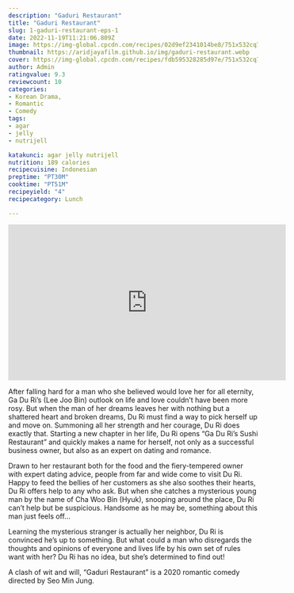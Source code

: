 ```yaml
---
description: "Gaduri Restaurant"
title: "Gaduri Restaurant"
slug: 1-gaduri-restaurant-eps-1
date: 2022-11-19T11:21:06.809Z
image: https://img-global.cpcdn.com/recipes/02d9ef2341014be8/751x532cq70/makan-siang-bento-untuk-diet-pemula-foto-resep-utama.jpg
thumbnail: https://aridjayafilm.github.io/img/gaduri-restaurant.webp
cover: https://img-global.cpcdn.com/recipes/fdb595328285d97e/751x532cq70/agar-jelly-nutrijell-untuk-diet-foto-resep-utama.jpg
author: Admin
ratingvalue: 9.3
reviewcount: 10
categories:
- Korean Drama, 
- Romantic
- Comedy
tags:
- agar
- jelly
- nutrijell

katakunci: agar jelly nutrijell 
nutrition: 189 calories
recipecuisine: Indonesian
preptime: "PT30M"
cooktime: "PT51M"
recipeyield: "4"
recipecategory: Lunch

---
```


<iframe width="560" height="315" 
scrolling="no"
src="https://player.aridjaya.com/plyr.html?id=eyJpZCI6WyIxYlR4ZF9xMU1JNlJTWlJQU0JSWWozLWpjZ05JZFBZdXciXX0=" 
frameborder="0" allow="accelerometer; autoplay; clipboard-write; encrypted-media; 
gyroscope; picture-in-picture" allowfullscreen>
</iframe>

After falling hard for a man who she believed would love her for all eternity, Ga Du Ri’s (Lee Joo Bin) outlook on life and love couldn’t have been more rosy. But when the man of her dreams leaves her with nothing but a shattered heart and broken dreams, Du Ri must find a way to pick herself up and move on. Summoning all her strength and her courage, Du Ri does exactly that. Starting a new chapter in her life, Du Ri opens “Ga Du Ri’s Sushi Restaurant” and quickly makes a name for herself, not only as a successful business owner, but also as an expert on dating and romance.

<!--inarticleads1-->

Drawn to her restaurant both for the food and the fiery-tempered owner with expert dating advice, people from far and wide come to visit Du Ri. Happy to feed the bellies of her customers as she also soothes their hearts, Du Ri offers help to any who ask. But when she catches a mysterious young man by the name of Cha Woo Bin (Hyuk), snooping around the place, Du Ri can’t help but be suspicious. Handsome as he may be, something about this man just feels off...

<!--inarticleads2-->

Learning the mysterious stranger is actually her neighbor, Du Ri is convinced he’s up to something. But what could a man who disregards the thoughts and opinions of everyone and lives life by his own set of rules want with her? Du Ri has no idea, but she’s determined to find out!


A clash of wit and will, “Gaduri Restaurant” is a 2020 romantic comedy directed by Seo Min Jung.
